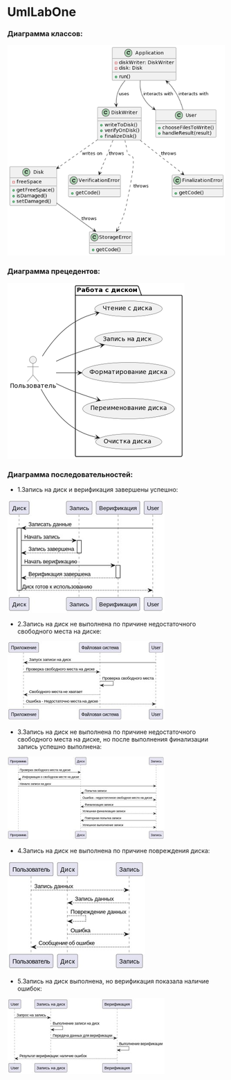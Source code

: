 # UmlLabOne

### Диаграмма классов:

![](class.png)

### Диаграмма прецедентов:

![](use_case.png)

### Диаграмма последовательностей:

- 1.Запись на диск и верификация завершены успешно:

![](sequrance1.jpg)

- 2.Запись на диск не выполнена по причине недостаточного свободного места на диске:

![](sequrance2.jpg)

- 3.Запись на диск не выполнена по причине недостаточного свободного места на диске, но после выполнения финализации запись успешно выполнена:

![](sequrance3.jpg)

- 4.Запись на диск не выполнена по причине повреждения диска:

![](sequrance4.jpg)

- 5.Запись на диск выполнена, но верификация показала наличие ошибок:

![](sequrance5.jpg)